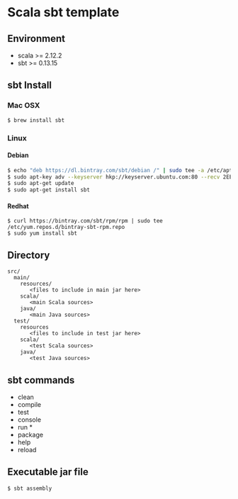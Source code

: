 # Scala sbt template

## Environment

- scala >= 2.12.2
- sbt >= 0.13.15

## sbt Install

### Mac OSX

```sh
$ brew install sbt
```

### Linux

#### Debian

```sh
$ echo "deb https://dl.bintray.com/sbt/debian /" | sudo tee -a /etc/apt/sources.list.d/sbt.list
$ sudo apt-key adv --keyserver hkp://keyserver.ubuntu.com:80 --recv 2EE0EA64E40A89B84B2DF73499E82A75642AC823
$ sudo apt-get update
$ sudo apt-get install sbt
```

#### Redhat

```
$ curl https://bintray.com/sbt/rpm/rpm | sudo tee /etc/yum.repos.d/bintray-sbt-rpm.repo
$ sudo yum install sbt
```

## Directory

```
src/
  main/
    resources/
       <files to include in main jar here>
    scala/
       <main Scala sources>
    java/
       <main Java sources>
  test/
    resources
       <files to include in test jar here>
    scala/
       <test Scala sources>
    java/
       <test Java sources>
```

## sbt commands

- clean
- compile
- test
- console
- run <argument>*
- package
- help
- reload

## Executable jar file

```
$ sbt assembly
```
